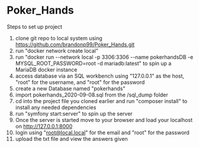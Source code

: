 # Poker_Hands

Steps to set up project

1.  clone git repo to local system using https://github.com/brandonp99/Poker_Hands.git
2.  run "docker network create local"
3.  run "docker run --network local -p 3306:3306 --name pokerhandsDB -e MYSQL_ROOT_PASSWORD=root -d mariadb:latest" to spin up a MariaDB docker instance
4.  access database via an SQL workbench using "127.0.0.1" as the host, "root" for the username, and "root" for the password
5.  create a new Database named "pokerhands"
6.  import pokerhands_2020-09-08.sql from the /sql_dump folder
7.  cd into the project file you cloned earlier and run "composer install" to install any needed dependencies
8.  run "symfony start:server" to spin up the server
9.  Once the server is started move to your browser and load your localhost on http://127.0.0.1:8000
10.  login using "root@local.local" for the email and "root" for the password
11.  upload the txt file and view the answers given
